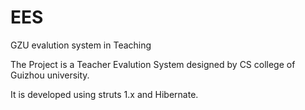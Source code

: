 EES
===

GZU evalution system in Teaching 

The Project is a Teacher Evalution System designed by CS college of Guizhou university.

It is developed using struts 1.x and Hibernate.
